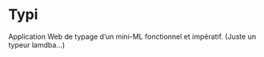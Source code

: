Typi
====

Application Web de typage d’un mini-ML fonctionnel et impératif. (Juste un typeur lamdba...)

